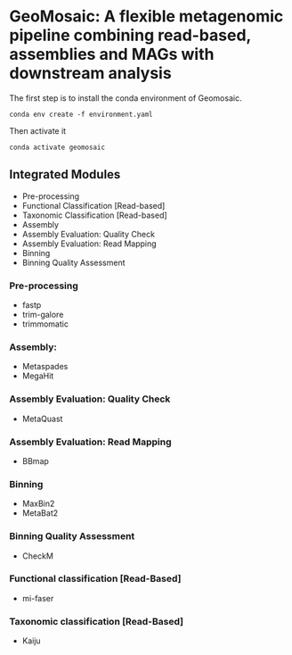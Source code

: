 # GeoMosaic: A flexible metagenomic pipeline combining read-based, assemblies and MAGs with downstream analysis

The first step is to install the conda environment of Geomosaic.
```
conda env create -f environment.yaml
```
Then activate it
```
conda activate geomosaic
```

## Integrated Modules

<ul>
  <li>Pre-processing</li>
  <li>Functional Classification [Read-based]</li>
  <li>Taxonomic Classification [Read-based]</li>
  <li>Assembly</li>
  <li>Assembly Evaluation: Quality Check</li>
  <li>Assembly Evaluation: Read Mapping</li>
  <li>Binning</li>
  <li>Binning Quality Assessment</li>
</ul>

### Pre-processing
- fastp
- trim-galore
- trimmomatic

### Assembly: 
- Metaspades
- MegaHit

### Assembly Evaluation: Quality Check
- MetaQuast

### Assembly Evaluation: Read Mapping
- BBmap

### Binning
- MaxBin2
- MetaBat2

### Binning Quality Assessment
- CheckM

### Functional classification [Read-Based]
- mi-faser

### Taxonomic classification [Read-Based]
- Kaiju
